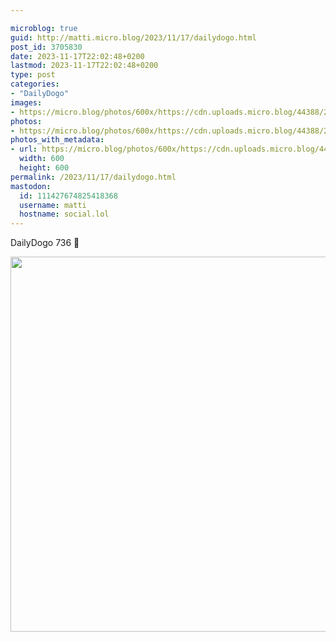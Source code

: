 ```yaml
---

microblog: true
guid: http://matti.micro.blog/2023/11/17/dailydogo.html
post_id: 3705830
date: 2023-11-17T22:02:48+0200
lastmod: 2023-11-17T22:02:48+0200
type: post
categories:
- "DailyDogo"
images:
- https://micro.blog/photos/600x/https://cdn.uploads.micro.blog/44388/2023/3073cb62e2ea4e879ca926646babaf90.jpg
photos:
- https://micro.blog/photos/600x/https://cdn.uploads.micro.blog/44388/2023/3073cb62e2ea4e879ca926646babaf90.jpg
photos_with_metadata:
- url: https://micro.blog/photos/600x/https://cdn.uploads.micro.blog/44388/2023/3073cb62e2ea4e879ca926646babaf90.jpg
  width: 600
  height: 600
permalink: /2023/11/17/dailydogo.html
mastodon:
  id: 111427674825418368
  username: matti
  hostname: social.lol
---
```

DailyDogo 736 🐶

<img src="/media/uploads/2023/3073cb62e2ea4e879ca926646babaf90.jpg" width="600" height="600" alt="" />
